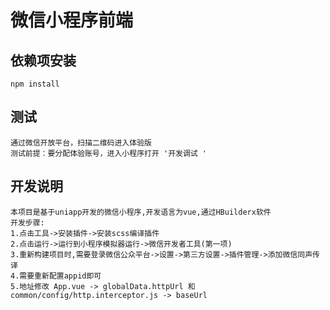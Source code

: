 # 微信小程序前端

## 依赖项安装
```
npm install

```

## 测试
```
通过微信开放平台，扫描二维码进入体验版
测试前提：要分配体验账号，进入小程序打开 '开发调试 '

```


## 开发说明
```
本项目是基于uniapp开发的微信小程序,开发语言为vue,通过HBuilderx软件
开发步骤:
1.点击工具->安装插件->安装scss编译插件
2.点击运行->运行到小程序模拟器运行->微信开发者工具(第一项)
3.重新构建项目时,需要登录微信公众平台->设置->第三方设置->插件管理->添加微信同声传译
4.需要重新配置appid即可
5.地址修改 App.vue -> globalData.httpUrl 和 common/config/http.interceptor.js -> baseUrl

```